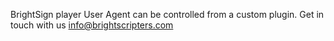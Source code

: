 BrightSign player User Agent can be controlled from a custom plugin.
Get in touch with us info@brightscripters.com
